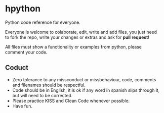 # hpython
Python code reference for everyone.

Everyone is welcome to colaborate, edit, write and add files, you just need to fork the repo, write your changes or extras and ask for **pull request!**

All files must show a functionality or examples from python, please comment your code.

## Coduct
- Zero tolerance to any missconduct or missbehaviour, code, comments and filenames should be respectful.
- Code should be in English, it is ok if any word in spanish slips through it, but will need to be corrected.
- Please practice KISS and Clean Code whenever possible.
- Have fun.
